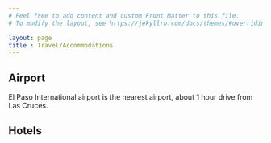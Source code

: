 ```yaml
---
# Feel free to add content and custom Front Matter to this file.
# To modify the layout, see https://jekyllrb.com/docs/themes/#overriding-theme-defaults

layout: page
title : Travel/Accommodations
---
```


## Airport

El Paso International airport is the nearest airport, about 1 hour drive from Las Cruces.

## Hotels



